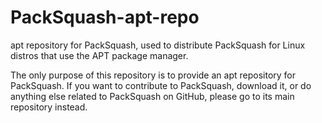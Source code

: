 # PackSquash-apt-repo
apt repository for PackSquash, used to distribute PackSquash for Linux distros that use the APT package manager.

The only purpose of this repository is to provide an apt repository for PackSquash. If you want to contribute to PackSquash, download it, or do anything else related to PackSquash on GitHub, please go to its main repository instead.
